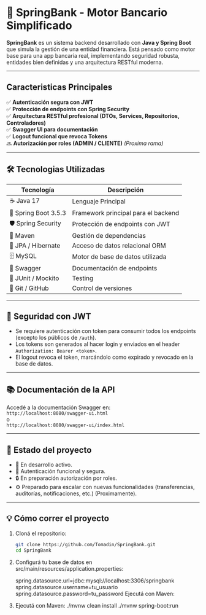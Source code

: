 # 🏦 SpringBank - Motor Bancario Simplificado

**SpringBank** es un sistema backend desarrollado con **Java y Spring Boot** que simula la gestión de una entidad financiera. Está pensado como motor base para una app bancaria real, implementando seguridad robusta, entidades bien definidas y una arquitectura RESTful moderna.

---

## Caracteristicas Principales

✅ **Autenticación segura con JWT**  
✅ **Protección de endpoints con Spring Security**  
✅ **Arquitectura RESTful profesional (DTOs, Services, Repositorios, Controladores)**  
✅ **Swagger UI para documentación**  
✅ **Logout funcional que revoca Tokens**  
🔜 **Autorización por roles (ADMIN / CLIENTE)** *(Proxima rama)*

---

## 🛠️ Tecnologias Utilizadas

| Tecnología       | Descripción                                   |
|------------------|-----------------------------------------------|
| ☕ Java 17        | Lenguaje Principal                           |
| 🌱 Spring Boot 3.5.3 | Framework principal para el backend       |
| 🛡️ Spring Security | Protección de endpoints con JWT              |
| 🔄 Maven          | Gestión de dependencias                      |
| 💾 JPA / Hibernate| Acceso de datos relacional ORM               |
| 🗄️ MySQL         | Motor de base de datos utilizada              |
| 📄 Swagger  | Documentación de endpoints                         |
| 🧪 JUnit / Mockito| Testing                                      |
| 🧰 Git / GitHub   | Control de versiones                         |

---
## 🔐 Seguridad con JWT

- Se requiere autenticación con token para consumir todos los endpoints (excepto los públicos de `/auth`).
- Los tokens son generados al hacer login y enviados en el header `Authorization: Bearer <token>`.
- El logout revoca el token, marcándolo como expirado y revocado en la base de datos.

---

## 📚 Documentación de la API

Accedé a la documentación Swagger en:  
`http://localhost:8080/swagger-ui.html`  
o  
`http://localhost:8080/swagger-ui/index.html`

---

## 📌 Estado del proyecto

- 🔄 En desarrollo activo.
- 🧪 Autenticación funcional y segura.
- 🔒 En preparación autorización por roles.
- ⚙️ Preparado para escalar con nuevas funcionalidades (transferencias, auditorías, notificaciones, etc.) (Proximamente).

---

## 💡 Cómo correr el proyecto

1. Cloná el repositorio:
   ```bash
   git clone https://github.com/Tomadin/SpringBank.git
   cd SpringBank
2. Configurá tu base de datos en src/main/resources/application.properties:

    spring.datasource.url=jdbc:mysql://localhost:3306/springbank
    spring.datasource.username=tu_usuario
    spring.datasource.password=tu_password
    Ejecutá con Maven:

3. Ejecutá con Maven:
./mvnw clean install
./mvnw spring-boot:run

